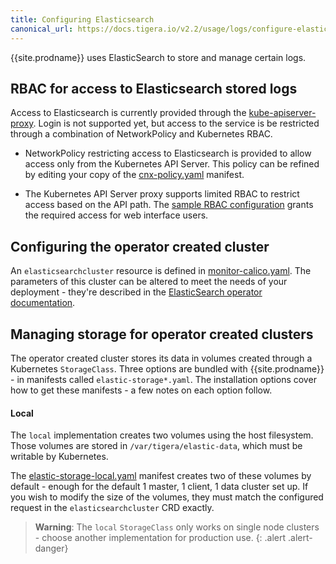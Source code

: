 ```yaml
---
title: Configuring Elasticsearch
canonical_url: https://docs.tigera.io/v2.2/usage/logs/configure-elastic
---
```


{{site.prodname}} uses ElasticSearch to store and manage certain logs.

## RBAC for access to Elasticsearch stored logs

Access to Elasticsearch is currently provided through the [kube-apiserver-proxy](https://kubernetes.io/docs/tasks/access-application-cluster/access-cluster/#discovering-builtin-services).
Login is not supported yet, but access to the service is be restricted through
a combination of NetworkPolicy and Kubernetes RBAC.

- NetworkPolicy restricting access to Elasticsearch is provided to allow access
  only from the Kubernetes API Server.  This policy
  can be refined by editing your copy of the [cnx-policy.yaml](../../getting-started/kubernetes/installation/hosted/cnx/1.7/cnx-policy.yaml) manifest.

- The Kubernetes API Server proxy supports limited RBAC to restrict access
  based on the API path.  The [sample RBAC configuration](../../reference/cnx/rbac-tiered-policies)
  grants the required access for web interface users.

## Configuring the operator created cluster

An `elasticsearchcluster` resource is defined in [monitor-calico.yaml](../../getting-started/kubernetes/installation/hosted/cnx/1.7/monitor-calico.yaml).
The parameters of this cluster can be altered to meet the needs of your deployment - they're described
in the [ElasticSearch operator documentation](https://github.com/upmc-enterprises/elasticsearch-operator).

## Managing storage for operator created clusters

The operator created cluster stores its data in volumes created through
a Kubernetes `StorageClass`.  Three options are bundled with {{site.prodname}} -
in manifests called `elastic-storage*.yaml`.  The installation options cover
how to get these manifests - a few notes on each option follow.

#### Local

The `local` implementation creates two volumes using the host filesystem.
Those volumes are stored in `/var/tigera/elastic-data`, which must be writable
by Kubernetes.

The [elastic-storage-local.yaml](../../getting-started/kubernetes/installation/hosted/cnx/1.7/elastic-storage-local.yaml)
manifest creates two of these volumes by default - enough for the default
1 master, 1 client, 1 data cluster set up.  If you wish to modify the size of
the volumes, they must match the configured request in the `elasticsearchcluster`
CRD exactly.

> **Warning**: The `local` `StorageClass` only works on single node clusters -
> choose another implementation for production use.
{: .alert .alert-danger}
